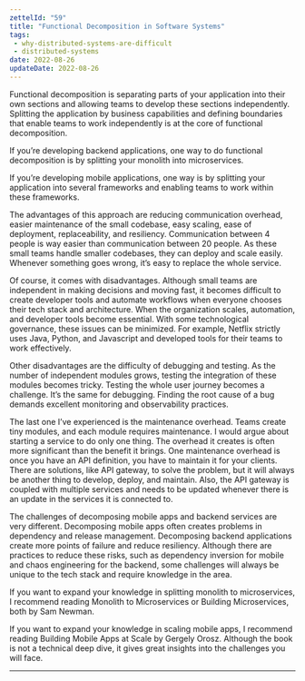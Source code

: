 ```yaml
---
zettelId: "59"
title: "Functional Decomposition in Software Systems"
tags:
 - why-distributed-systems-are-difficult
 - distributed-systems
date: 2022-08-26
updateDate: 2022-08-26
---
```


Functional decomposition is separating parts of your application into their own sections and allowing teams to develop these sections independently. Splitting the application by business capabilities and defining boundaries that enable teams to work independently is at the core of functional decomposition.

If you’re developing backend applications, one way to do functional decomposition is by splitting your monolith into microservices.

If you’re developing mobile applications, one way is by splitting your application into several frameworks and enabling teams to work within these frameworks.

The advantages of this approach are reducing communication overhead, easier maintenance of the small codebase, easy scaling, ease of deployment, replaceability, and resiliency. Communication between 4 people is way easier than communication between 20 people. As these small teams handle smaller codebases, they can deploy and scale easily. Whenever something goes wrong, it’s easy to replace the whole service.

Of course, it comes with disadvantages. Although small teams are independent in making decisions and moving fast, it becomes difficult to create developer tools and automate workflows when everyone chooses their tech stack and architecture. When the organization scales, automation, and developer tools become essential. With some technological governance, these issues can be minimized. For example, Netflix strictly uses Java, Python, and Javascript and developed tools for their teams to work effectively.

Other disadvantages are the difficulty of debugging and testing. As the number of independent modules grows, testing the integration of these modules becomes tricky. Testing the whole user journey becomes a challenge. It’s the same for debugging. Finding the root cause of a bug demands excellent monitoring and observability practices.

The last one I’ve experienced is the maintenance overhead. Teams create tiny modules, and each module requires maintenance. I would argue about starting a service to do only one thing. The overhead it creates is often more significant than the benefit it brings. One maintenance overhead is once you have an API definition, you have to maintain it for your clients. There are solutions, like API gateway, to solve the problem, but it will always be another thing to develop, deploy, and maintain. Also, the API gateway is coupled with multiple services and needs to be updated whenever there is an update in the services it is connected to.

The challenges of decomposing mobile apps and backend services are very different. Decomposing mobile apps often creates problems in dependency and release management. Decomposing backend applications create more points of failure and reduce resiliency. Although there are practices to reduce these risks, such as dependency inversion for mobile and chaos engineering for the backend, some challenges will always be unique to the tech stack and require knowledge in the area.

If you want to expand your knowledge in splitting monolith to microservices, I recommend reading Monolith to Microservices or Building Microservices, both by Sam Newman.

If you want to expand your knowledge in scaling mobile apps, I recommend reading Building Mobile Apps at Scale by Gergely Orosz. Although the book is not a technical deep dive, it gives great insights into the challenges you will face.

---
